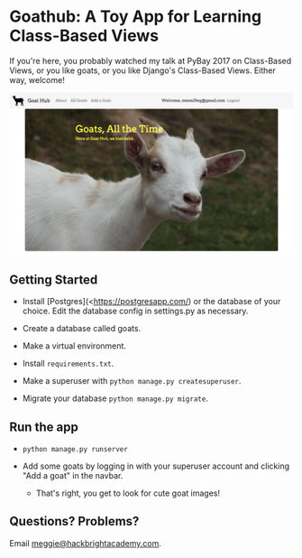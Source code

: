 # Goathub: A Toy App for Learning Class-Based Views

If you're here, you probably watched my talk at PyBay 2017 on Class-Based Views, or you like goats,
or you like Django's Class-Based Views. Either way, welcome!

![goathub](goathub.png)

## Getting Started

- Install [Postgres](<https://postgresapp.com/) or the database of your choice. Edit the database config
  in settings.py as necessary.

- Create a database called goats.

- Make a virtual environment.

- Install `requirements.txt`.

- Make a superuser with `python manage.py createsuperuser`.

- Migrate your database `python manage.py migrate`.

## Run the app

- `python manage.py runserver`

- Add some goats by logging in with your superuser account and clicking "Add a goat" in the navbar.

  - That's right, you get to look for cute goat images!

## Questions? Problems?

Email meggie@hackbrightacademy.com.



